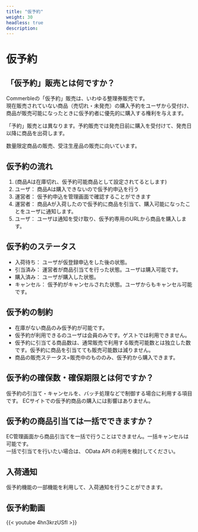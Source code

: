 ```yaml
---
title: "仮予約"
weight: 30
headless: true
description: 
---
```


# 仮予約

## 「仮予約」販売とは何ですか？
Commerbleの「仮予約」販売は、いわゆる整理券販売です。  
現在販売されていない商品（売切れ・未発売）の購入予約をユーザから受付け、
商品が販売可能になったときに仮予約者に優先的に購入する権利を与えます。

「予約」販売とは異なります。予約販売では発売日前に購入を受付けて、発売日以降に商品を出荷します。

数量限定商品の販売、受注生産品の販売に向いています。

## 仮予約の流れ
1. (商品Aは在庫切れ、仮予約可能商品として設定されてるとします)
2. ユーザ： 商品Aは購入できないので仮予約申込を行う
3. 運営者： 仮予約申込を管理画面で確認することができます
4. 運営者： 商品Aが入荷したので仮予約に商品を引当て、購入可能になったことをユーザに通知します。
5. ユーザ： ユーザは通知を受け取り、仮予約専用のURLから商品を購入します。

## 仮予約のステータス
- 入荷待ち： ユーザが仮登録申込をした後の状態。
- 引当済み： 運営者が商品引当てを行った状態。ユーザは購入可能です。
- 購入済み： ユーザが購入した状態。
- キャンセル： 仮予約がキャンセルされた状態。ユーザからもキャンセル可能です。

## 仮予約の制約
- 在庫がない商品のみ仮予約が可能です。
- 仮予約が利用できるのユーザは会員のみです。ゲストでは利用できません。
- 仮予約に引当てる商品数は、通常販売で利用する販売可能数とは独立した数です。仮予約に商品を引当てても販売可能数は減りません。
- 商品の販売ステータス=販売中のもののみ、仮予約から購入できます。

## 仮予約の確保数・確保期限とは何ですか？
仮予約の引当て・キャンセルを、バッチ処理などで制御する場合に利用する項目です。
ECサイトでの仮予約商品の購入には影響はありません。

## 仮予約の商品引当ては一括でできますか？
EC管理画面から商品引当てを一括で行うことはできません。一括キャンセルは可能です。  
一括で引当てを行いたい場合は、 OData API の利用を検討してください。

## 入荷通知
仮予約機能の一部機能を利用して、入荷通知を行うことができます。

## 仮予約動画

{{< youtube 4hn3krzUSfI >}}